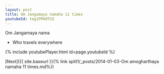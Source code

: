 ```yaml
---
layout: post
title: Om Jangamaya namaha 11 times
youtubeId: teg1PPK0TCQ
---
```

 
 
Om Jangamaya nama 
 
 -  Who travels everywhere 
 
  
 
  
 
 
 
 
 
 


{% include youtubePlayer.html id=page.youtubeId %}
 
[Next]({{ site.baseurl }}{% link  split1/_posts/2014-01-03-Om amogharthaya namaha 11 times.md%})
 
